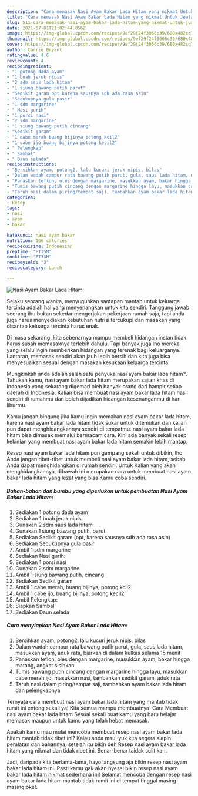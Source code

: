 ```yaml
---
description: "Cara memasak Nasi Ayam Bakar Lada Hitam yang nikmat Untuk Jualan"
title: "Cara memasak Nasi Ayam Bakar Lada Hitam yang nikmat Untuk Jualan"
slug: 511-cara-memasak-nasi-ayam-bakar-lada-hitam-yang-nikmat-untuk-jualan
date: 2021-07-01T21:02:44.056Z
image: https://img-global.cpcdn.com/recipes/9ef29f24f3066c39/680x482cq70/nasi-ayam-bakar-lada-hitam-foto-resep-utama.jpg
thumbnail: https://img-global.cpcdn.com/recipes/9ef29f24f3066c39/680x482cq70/nasi-ayam-bakar-lada-hitam-foto-resep-utama.jpg
cover: https://img-global.cpcdn.com/recipes/9ef29f24f3066c39/680x482cq70/nasi-ayam-bakar-lada-hitam-foto-resep-utama.jpg
author: Carrie Bryant
ratingvalue: 4.6
reviewcount: 4
recipeingredient:
- "1 potong dada ayam"
- "1 buah jeruk nipis"
- "2 sdm saus lada hitam"
- "1 siung bawang putih parut"
- "Sedikit garam opt karena sausnya sdh ada rasa asin"
- "Secukupnya gula pasir"
- "1 sdm margarine"
- " Nasi gurih"
- "1 porsi nasi"
- "2 sdm margarine"
- "1 siung bawang putih cincang"
- "Sedikit garam"
- "1 cabe merah buang bijinya potong kcil2"
- "1 cabe ijo buang bijinya potong kecil2"
- " Pelengkap"
- " Sambal"
- " Daun selada"
recipeinstructions:
- "Bersihkan ayam, potong2, lalu kucuri jeruk nipis, bilas"
- "Dalam wadah campur rata bawang putih parut, gula, saus lada hitam, masukkan ayam, aduk rata, biarkan di dalam kulkas selama 15 menit"
- "Panaskan teflon, oles dengan margarine, masukkan ayam, bakar hingga matang, angkat sisihkan"
- "Tumis bawang putih cincang dengan margarine hingga layu, masukkan cabe merah ijo, masukkan nasi, tambahkan sedikit garam, aduk rata"
- "Taruh nasi dalam piring/tempat saji, tambahkan ayam bakar lada hitam dan pelengkapnya"
categories:
- Resep
tags:
- nasi
- ayam
- bakar

katakunci: nasi ayam bakar 
nutrition: 166 calories
recipecuisine: Indonesian
preptime: "PT15M"
cooktime: "PT33M"
recipeyield: "3"
recipecategory: Lunch

---
```



![Nasi Ayam Bakar Lada Hitam](https://img-global.cpcdn.com/recipes/9ef29f24f3066c39/680x482cq70/nasi-ayam-bakar-lada-hitam-foto-resep-utama.jpg)

Selaku seorang wanita, menyuguhkan santapan mantab untuk keluarga tercinta adalah hal yang menyenangkan untuk kita sendiri. Tanggung jawab seorang ibu bukan sekedar mengerjakan pekerjaan rumah saja, tapi anda juga harus menyediakan kebutuhan nutrisi tercukupi dan masakan yang disantap keluarga tercinta harus enak.

Di masa  sekarang, kita sebenarnya mampu membeli hidangan instan tidak harus susah memasaknya terlebih dahulu. Tapi banyak juga lho mereka yang selalu ingin memberikan hidangan yang terenak bagi keluarganya. Lantaran, memasak sendiri akan jauh lebih bersih dan kita juga bisa menyesuaikan sesuai dengan masakan kesukaan keluarga tercinta. 



Mungkinkah anda adalah salah satu penyuka nasi ayam bakar lada hitam?. Tahukah kamu, nasi ayam bakar lada hitam merupakan sajian khas di Indonesia yang sekarang digemari oleh banyak orang dari hampir setiap daerah di Indonesia. Kalian bisa membuat nasi ayam bakar lada hitam hasil sendiri di rumahmu dan boleh dijadikan hidangan kesenanganmu di hari liburmu.

Kamu jangan bingung jika kamu ingin memakan nasi ayam bakar lada hitam, karena nasi ayam bakar lada hitam tidak sukar untuk ditemukan dan kalian pun dapat menghidangkannya sendiri di tempatmu. nasi ayam bakar lada hitam bisa dimasak memalui bermacam cara. Kini ada banyak sekali resep kekinian yang membuat nasi ayam bakar lada hitam semakin lebih mantap.

Resep nasi ayam bakar lada hitam pun gampang sekali untuk dibikin, lho. Anda jangan ribet-ribet untuk membeli nasi ayam bakar lada hitam, sebab Anda dapat menghidangkan di rumah sendiri. Untuk Kalian yang akan menghidangkannya, dibawah ini merupakan cara untuk membuat nasi ayam bakar lada hitam yang lezat yang bisa Kamu coba sendiri.

<!--inarticleads1-->

##### Bahan-bahan dan bumbu yang diperlukan untuk pembuatan Nasi Ayam Bakar Lada Hitam:

1. Sediakan 1 potong dada ayam
1. Sediakan 1 buah jeruk nipis
1. Gunakan 2 sdm saus lada hitam
1. Gunakan 1 siung bawang putih, parut
1. Sediakan Sedikit garam (opt, karena sausnya sdh ada rasa asin)
1. Sediakan Secukupnya gula pasir
1. Ambil 1 sdm margarine
1. Sediakan  Nasi gurih:
1. Sediakan 1 porsi nasi
1. Gunakan 2 sdm margarine
1. Ambil 1 siung bawang putih, cincang
1. Sediakan Sedikit garam
1. Ambil 1 cabe merah, buang bijinya, potong kcil2
1. Ambil 1 cabe ijo, buang bijinya, potong kecil2
1. Ambil  Pelengkap:
1. Siapkan  Sambal
1. Sediakan  Daun selada




<!--inarticleads2-->

##### Cara menyiapkan Nasi Ayam Bakar Lada Hitam:

1. Bersihkan ayam, potong2, lalu kucuri jeruk nipis, bilas
1. Dalam wadah campur rata bawang putih parut, gula, saus lada hitam, masukkan ayam, aduk rata, biarkan di dalam kulkas selama 15 menit
1. Panaskan teflon, oles dengan margarine, masukkan ayam, bakar hingga matang, angkat sisihkan
1. Tumis bawang putih cincang dengan margarine hingga layu, masukkan cabe merah ijo, masukkan nasi, tambahkan sedikit garam, aduk rata
1. Taruh nasi dalam piring/tempat saji, tambahkan ayam bakar lada hitam dan pelengkapnya




Ternyata cara membuat nasi ayam bakar lada hitam yang mantab tidak rumit ini enteng sekali ya! Kita semua mampu membuatnya. Cara Membuat nasi ayam bakar lada hitam Sesuai sekali buat kamu yang baru belajar memasak maupun untuk kamu yang telah hebat memasak.

Apakah kamu mau mulai mencoba membuat resep nasi ayam bakar lada hitam mantab tidak ribet ini? Kalau anda mau, yuk kita segera siapin peralatan dan bahannya, setelah itu bikin deh Resep nasi ayam bakar lada hitam yang nikmat dan tidak ribet ini. Benar-benar taidak sulit kan. 

Jadi, daripada kita berlama-lama, hayo langsung aja bikin resep nasi ayam bakar lada hitam ini. Pasti kamu gak akan nyesel bikin resep nasi ayam bakar lada hitam nikmat sederhana ini! Selamat mencoba dengan resep nasi ayam bakar lada hitam mantab tidak rumit ini di tempat tinggal masing-masing,oke!.

